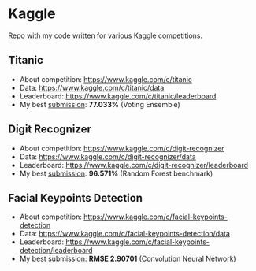 # Kaggle

Repo with my code written for various Kaggle competitions.

## Titanic

* About competition: https://www.kaggle.com/c/titanic
* Data: https://www.kaggle.com/c/titanic/data
* Leaderboard: https://www.kaggle.com/c/titanic/leaderboard
* My best [submission](https://www.kaggle.com/c/titanic/leaderboard?submissionId=3355039): **77.033%** (Voting Ensemble)

## Digit Recognizer

* About competition: https://www.kaggle.com/c/digit-recognizer
* Data: https://www.kaggle.com/c/digit-recognizer/data
* Leaderboard: https://www.kaggle.com/c/digit-recognizer/leaderboard
* My best [submission](https://www.kaggle.com/c/digit-recognizer/leaderboard?submissionId=3335474): **96.571%** (Random Forest benchmark)

## Facial Keypoints Detection

- About competition: https://www.kaggle.com/c/facial-keypoints-detection
- Data: https://www.kaggle.com/c/facial-keypoints-detection/data
- Leaderboard: https://www.kaggle.com/c/facial-keypoints-detection/leaderboard
- My best [submission](https://www.kaggle.com/c/facial-keypoints-detection/leaderboard?submissionId=3447273): **RMSE 2.90701** (Convolution Neural Network)